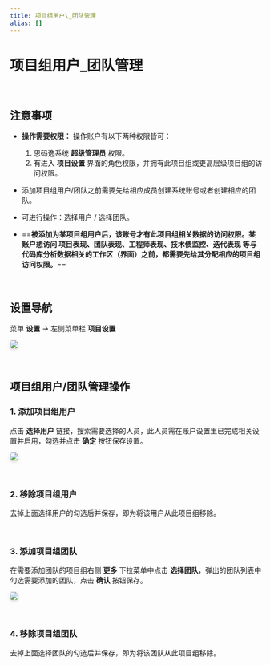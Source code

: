 ```yaml
---
title: 项目组用户\_团队管理
alias: []
---
```


# 项目组用户\_团队管理

<br />

## 注意事项

-   **操作需要权限：** 操作账户有以下两种权限皆可：

    1. 思码逸系统 **超级管理员** 权限。
    2. 有进入 **项目设置** 界面的角色权限，并拥有此项目组或更高层级项目组的访问权限。

-   添加项目组用户/团队之前需要先给相应成员创建系统账号或者创建相应的团队。

-   可进行操作：选择用户 / 选择团队。

-   ==**被添加为某项目组用户后，该账号才有此项目组相关数据的访问权限。某账户想访问 项目表现、团队表现、工程师表现、技术债监控、迭代表现 等与代码库分析数据相关的工作区（界面）之前，都需要先给其分配相应的项目组访问权限。**==

<br />

## 设置导航

菜单 **设置** -> 左侧菜单栏 **项目设置**

<img style="border-radius: 0.3125em;
    box-shadow: 0 2px 4px 0 rgba(34,36,38,.12),0 2px 10px 0 rgba(34,36,38,.08);" src="https://release-note.oss-cn-hongkong.aliyuncs.com/img/Project_setup1.jpg" />

<br />

## 项目组用户/团队管理操作

### 1. 添加项目组用户

点击 **选择用户** 链接，搜索需要选择的人员，此人员需在账户设置里已完成相关设置并启用，勾选并点击 **确定** 按钮保存设置。

<img style="border-radius: 0.3125em;
    box-shadow: 0 2px 4px 0 rgba(34,36,38,.12),0 2px 10px 0 rgba(34,36,38,.08);" src="https://release-note.oss-cn-hongkong.aliyuncs.com/img/Project_setup5.png" />

<br />

### 2. 移除项目组用户

去掉上面选择用户的勾选后并保存，即为将该用户从此项目组移除。

<br />

### 3. 添加项目组团队

在需要添加团队的项目组右侧 **更多** 下拉菜单中点击 **选择团队**，弹出的团队列表中勾选需要添加的团队，点击 **确认** 按钮保存。

<img style="border-radius: 0.3125em;
    box-shadow: 0 2px 4px 0 rgba(34,36,38,.12),0 2px 10px 0 rgba(34,36,38,.08);" src="https://release-note.oss-cn-hongkong.aliyuncs.com/img/Project_setup6.png" />

<br />

### 4. 移除项目组团队

去掉上面选择团队的勾选后并保存，即为将该团队从此项目组移除。
